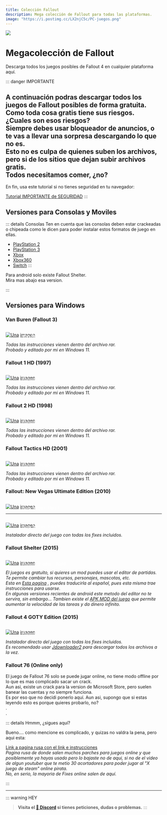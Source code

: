 ```yaml
---
title: Colección Fallout
description: Mega colección de Fallout para todas las plataformas.
image: "https://i.postimg.cc/LX2njC5c/PC-juegos.png"
---
```

![](https://i.postimg.cc/4dX1VvkJ/PC-juegos.png)
# Megacolección de Fallout
Descarga todos los juegos posibles de Fallout 4 en cualquier plataforma aquí.

::: danger IMPORTANTE

A continuación podras descargar todos los juegos de Fallout posibles de forma gratuita. Como toda cosa gratis tiene sus riesgos.    
¿Cuales son esos riesgos?      
Siempre debes usar bloqueador de anuncios, o te vas a llevar una sorpresa descargando lo que no es.     
Esto no es culpa de quienes suben los archivos, pero si de los sitios que dejan subir archivos gratis.     
Todos necesitamos comer, ¿no?
-      
En fin, usa este tutorial si no tienes seguridad en tu navegador:       

[Tutorial IMPORTANTE de SEGURIDAD](/Tutoriales/navega-seguro)
:::

## Versiones para Consolas y Moviles

::: details Consolas
Ten en cuenta que las consolas deben estar crackeadas o chipeada como le dicen para poder instalar estos formatos de juego en ellas.

- [PlayStation 2](https://vimm.net/vault/?p=list&system=PS2&q=fallout)
- [PlayStation 3](https://vimm.net/vault/?p=list&system=PS3&q=fallout)
- [Xbox](https://vimm.net/vault/?p=list&system=Xbox&q=fallout)
- [Xbox360](https://vimm.net/vault/?p=list&system=Xbox360&q=fallout)
- [Switch](https://romslab.com/fallout-switch-nsp-free-download/)
:::

Para android solo existe Fallout Shelter.    
Mira mas abajo esa version.

:::


## Versiones para Windows

### Van Buren (Fallout 3)

<a href="https://buzzheavier.com/f/GMhPxx_g4AA=" target="_blank">
 <div style="position: relative; padding-top: 1em">
   <p style="position: absolute; top: 4px; left: 20px; font-size: 14px; color: white; text-indent: 20px">🩻 Van Buren</p>
   <img src="https://i.postimg.cc/HnDSpf2M/Mini-Descarga.png" alt="Una imagen" />
 </div>
</a> 

*Todas las instrucciones vienen dentro del archivo rar.*      
*Probado y editado por mi en Windows 11.*

### Fallout 1 HD (1997)

<a href="https://buzzheavier.com/f/GMhPxyBfAAE=" target="_blank">
 <div style="position: relative; padding-top: 1em">
   <p style="position: absolute; top: 4px; left: 20px; font-size: 14px; color: white; text-indent: 20px">🩻 Fallout 1</p>
   <img src="https://i.postimg.cc/HnDSpf2M/Mini-Descarga.png" alt="Una imagen" />
 </div>
</a> 

*Todas las instrucciones vienen dentro del archivo rar.*      
*Probado y editado por mi en Windows 11.*

### Fallout 2 HD (1998)

<a href="https://buzzheavier.com/f/GMhPxx-fAAA=" target="_blank">
 <div style="position: relative; padding-top: 1em">
   <p style="position: absolute; top: 4px; left: 20px; font-size: 14px; color: white; text-indent: 20px">🩻 Fallout 2</p>
   <img src="https://i.postimg.cc/HnDSpf2M/Mini-Descarga.png" alt="Una imagen" />
 </div>
</a> 

*Todas las instrucciones vienen dentro del archivo rar.*      
*Probado y editado por mi en Windows 11.*

### Fallout Tactics HD (2001)

<a href="https://buzzheavier.com/f/GMhPxyBfAAA=" target="_blank">
 <div style="position: relative; padding-top: 1em">
   <p style="position: absolute; top: 4px; left: 20px; font-size: 14px; color: white; text-indent: 20px">🩻 Fallout Tactics</p>
   <img src="https://i.postimg.cc/HnDSpf2M/Mini-Descarga.png" alt="Una imagen" />
 </div>
</a> 

*Todas las instrucciones vienen dentro del archivo rar.*      
*Probado y editado por mi en Windows 11.*

### Fallout: New Vegas Ultimate Edition (2010)

<a href="https://bzzhr.co/f/GLB0Ai8h8AA=" target="_blank">
 <div style="position: relative; padding-top: 1em">
   <p style="position: absolute; top: 4px; left: 20px; font-size: 14px; color: white; text-indent: 20px">🩻 New Vegas: Part 1</p>
   <img src="https://i.postimg.cc/HnDSpf2M/Mini-Descarga.png" alt="Una imagen" />
 </div>
</a> 

---

<a href="https://bzzhr.co/f/GLB2uJdh8AA=" target="_blank">
 <div style="position: relative; padding-top: 1em">
   <p style="position: absolute; top: 4px; left: 20px; font-size: 14px; color: white; text-indent: 20px">🩻 New Vegas: Part 2</p>
   <img src="https://i.postimg.cc/HnDSpf2M/Mini-Descarga.png" alt="Una imagen" />
 </div>
</a> 

*Instalador directo del juego con todas los fixes incluidos.*


### Fallout Shelter (2015)

<a href="https://bethesda.net/es/game/falloutshelter" target="_blank">
 <div style="position: relative; padding-top: 1em">
   <p style="position: absolute; top: 4px; left: 20px; font-size: 14px; color: white; text-indent: 20px">🩻 Fallout Shelter - FREE</p>
   <img src="https://i.postimg.cc/HnDSpf2M/Mini-Descarga.png" alt="Una imagen" />
 </div>
</a> 

*El juegos es gratuito, si quieres un mod puedes usar el editor de partidas. Te permite cambiar tus recursos, personajes, mascotas, etc.*    
*Esta en [Esta pagina](https://rakion99.github.io/shelter-editor/) , puedes traducirla al español, pues esta misma trae instrucciones para usarse.*     
*En algunas versiones recientes de android este metodo del editor no te servira, sin embargo...*
*Tambien existe el [APK MOD del juego](https://liteapks.com/fallout-shelter.html) que permite aumentar la velocidad de las tareas y da dinero infinito.*

### Fallout 4 GOTY Edition (2015)

<a href="https://filecrypt.cc/Container/2F2EEAD93B" target="_blank">
 <div style="position: relative; padding-top: 1em">
   <p style="position: absolute; top: 4px; left: 20px; font-size: 14px; color: white; text-indent: 20px">🩻 Fallout 4</p>
   <img src="https://i.postimg.cc/HnDSpf2M/Mini-Descarga.png" alt="Una imagen" />
 </div>
</a> 

*Instalador directo del juego con todas los fixes incluidos.*     
*Es recomendado usar [Jdownloader2](https://jdownloader.org/jdownloader2) para descargar todos los archivos a la vez.*

### Fallout 76 (Online only)

El juego de Fallout 76 solo se puede jugar online, no tiene modo offline por lo que es mas complicado sacar un crack.       
Aun asi, existe un crack para la version de Microsoft Store, pero suelen banear las cuentas y no siempre funciona.     
Es por eso que no decidi ponerlo aquí.
Aun asi, supongo que si estas leyendo esto es porque quieres probarlo, no?      
.    
.    

::: details Hmmm, ¿sigues aquí?

Bueno.... como mencione es complicado, y quizas no valdra la pena, pero aqui esta:    

[Link a pagina rusa con el link e instrucciones](https://online-fix.me/games/sandbox/17313-fallout-76-po-seti.html)      
*Pagina rusa de donde salen muchos parches para juegos online y que posiblemente ya hayas usado pero lo bajaste no de aqui, si no de el video de algun youtuber que te metio 30 acortadores para poder jugar al "X juego de steam" online pirata.*      
*No, en serio, la mayoria de Fixes online salen de aquí.*


:::

---

::: warning HEY
> **Visita el [🚀 Discord](https://discord.gg/cua9Qvfvz5) si tienes peticiones, dudas o problemas.**
:::
